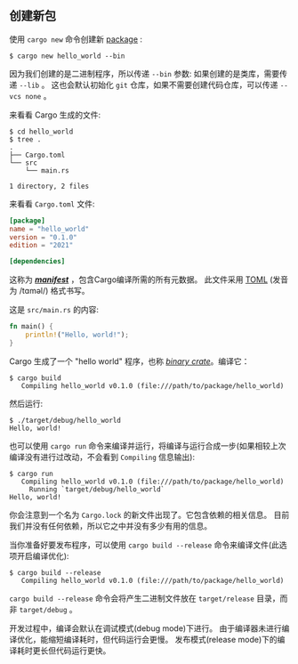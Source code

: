 ## 创建新包

使用 `cargo new` 命令创建新 [package][def-package] :

```console
$ cargo new hello_world --bin
```

因为我们创建的是二进制程序，所以传递 `--bin` 参数:
如果创建的是类库，需要传递 `--lib` 。
这也会默认初始化 `git` 仓库，如果不需要创建代码仓库，可以传递 `--vcs none` 。

来看看 Cargo 生成的文件:

```console
$ cd hello_world
$ tree .
.
├── Cargo.toml
└── src
    └── main.rs

1 directory, 2 files
```

来看看 `Cargo.toml` 文件:

```toml
[package]
name = "hello_world"
version = "0.1.0"
edition = "2021"

[dependencies]

```

这称为 [***manifest***][def-manifest] ，包含Cargo编译所需的所有元数据。
此文件采用 [TOML] (发音为 /tɑməl/) 格式书写。

这是 `src/main.rs` 的内容:

```rust
fn main() {
    println!("Hello, world!");
}
```

Cargo 生成了一个 "hello world" 程序，也称 [*binary crate*][def-crate]。编译它：

```console
$ cargo build
   Compiling hello_world v0.1.0 (file:///path/to/package/hello_world)
```

然后运行:

```console
$ ./target/debug/hello_world
Hello, world!
```

也可以使用 `cargo run` 命令来编译并运行，将编译与运行合成一步(如果相较上次编译没有进行过改动，不会看到 `Compiling` 信息输出):

```console
$ cargo run
   Compiling hello_world v0.1.0 (file:///path/to/package/hello_world)
     Running `target/debug/hello_world`
Hello, world!
```

你会注意到一个名为 `Cargo.lock` 的新文件出现了。它包含依赖的相关信息。
目前我们并没有任何依赖，所以它之中并没有多少有用的信息。

当你准备好要发布程序，可以使用 `cargo build --release` 命令来编译文件(此选项开启编译优化):

```console
$ cargo build --release
   Compiling hello_world v0.1.0 (file:///path/to/package/hello_world)
```

`cargo build --release` 命令会将产生二进制文件放在 `target/release` 目录，而非 `target/debug` 。

开发过程中，编译会默认在调试模式(debug mode)下进行。
由于编译器未进行编译优化，能缩短编译耗时，但代码运行会更慢。
发布模式(release mode)下的编译耗时更长但代码运行更快。

[TOML]: https://toml.io/
[def-crate]:     ../appendix/glossary.md#crate     '"crate" (glossary entry)'
[def-manifest]:  ../appendix/glossary.md#manifest  '"manifest" (glossary entry)'
[def-package]:   ../appendix/glossary.md#package   '"package" (glossary entry)'
